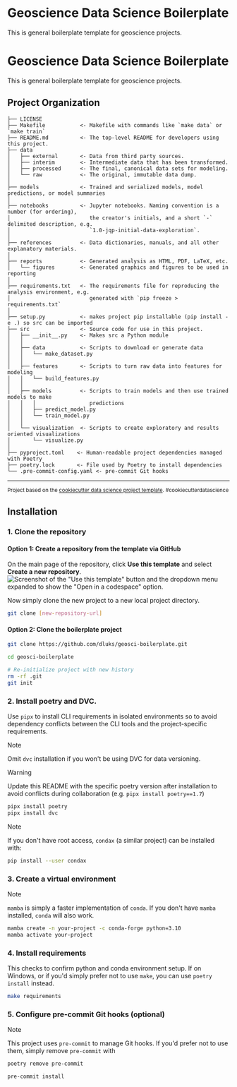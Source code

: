 # Geoscience Data Science Boilerplate
This is general boilerplate template for geoscience projects.

Geoscience Data Science Boilerplate
==============================

This is general boilerplate template for geoscience projects.

Project Organization
------------

    ├── LICENSE
    ├── Makefile           <- Makefile with commands like `make data` or `make train`
    ├── README.md          <- The top-level README for developers using this project.
    ├── data
    │   ├── external       <- Data from third party sources.
    │   ├── interim        <- Intermediate data that has been transformed.
    │   ├── processed      <- The final, canonical data sets for modeling.
    │   └── raw            <- The original, immutable data dump.
    │
    ├── models             <- Trained and serialized models, model predictions, or model summaries
    │
    ├── notebooks          <- Jupyter notebooks. Naming convention is a number (for ordering),
    │                         the creator's initials, and a short `-` delimited description, e.g.
    │                         `1.0-jqp-initial-data-exploration`.
    │
    ├── references         <- Data dictionaries, manuals, and all other explanatory materials.
    │
    ├── reports            <- Generated analysis as HTML, PDF, LaTeX, etc.
    │   └── figures        <- Generated graphics and figures to be used in reporting
    │
    ├── requirements.txt   <- The requirements file for reproducing the analysis environment, e.g.
    │                         generated with `pip freeze > requirements.txt`
    │
    ├── setup.py           <- makes project pip installable (pip install -e .) so src can be imported
    ├── src                <- Source code for use in this project.
    │   ├── __init__.py    <- Makes src a Python module
    │   │
    │   ├── data           <- Scripts to download or generate data
    │   │   └── make_dataset.py
    │   │
    │   ├── features       <- Scripts to turn raw data into features for modeling
    │   │   └── build_features.py
    │   │
    │   ├── models         <- Scripts to train models and then use trained models to make
    │   │   │                 predictions
    │   │   ├── predict_model.py
    │   │   └── train_model.py
    │   │
    │   └── visualization  <- Scripts to create exploratory and results oriented visualizations
    │       └── visualize.py
    │
    ├── pyproject.toml    <- Human-readable project dependencies managed with Poetry
    ├── poetry.lock       <- File used by Poetry to install dependencies
    └── .pre-commit-config.yaml <- pre-commit Git hooks


--------

<p><small>Project based on the <a target="_blank" href="https://drivendata.github.io/cookiecutter-data-science/">cookiecutter data science project template</a>. #cookiecutterdatascience</small></p>

## Installation

### 1. Clone the repository
#### Option 1: Create a repository from the template via GitHub
On the main page of the repository, click **Use this template** and select **Create a new repository**. 
![Screenshot of the "Use this template" button and the dropdown menu expanded to show the "Open in a codespace" option.](https://docs.github.com/assets/cb-77734/mw-1440/images/help/repository/use-this-template-button.webp)

Now simply clone the new project to a new local project directory.
```bash
git clone [new-repository-url]
```

#### Option 2: Clone the boilerplate project
```bash
git clone https://github.com/dluks/geosci-boilerplate.git

cd geosci-boilerplate

# Re-initialize project with new history
rm -rf .git
git init
```

### 2. Install poetry and DVC.
Use `pipx` to install CLI requirements in isolated environments so to avoid dependency conflicts between the CLI tools and the project-specific requirements.
> [!NOTE]
> Omit `dvc` installation if you won't be using DVC for data versioning.

> [!WARNING]
> Update this README with the specific poetry version after installation to avoid conflicts during collaboration (e.g. `pipx install poetry==1.7`)
```bash
pipx install poetry
pipx install dvc
```

 >[!NOTE]
 > If you don't have root access, `condax` (a similar project) can be installed with:
 > ```bash
 > pip install --user condax
 > ```

### 3. Create a virtual environment
> [!NOTE]
> `mamba` is simply a faster implementation of `conda`. If you don't have `mamba` installed, `conda` will also work.

```bash
mamba create -n your-project -c conda-forge python=3.10
mamba activate your-project
```

### 4. Install requirements
This checks to confirm python and conda environment setup. If on Windows, or if you'd simply prefer not to use `make`, you can use `poetry install` instead.
```bash
make requirements
```

### 5. Configure pre-commit Git hooks (optional)
> [!NOTE]
> This project uses `pre-commit` to manage Git hooks. If you'd prefer not to use them, simply remove `pre-commit` with
> ```bash
> poetry remove pre-commit
> ```
```bash
pre-commit install
```
